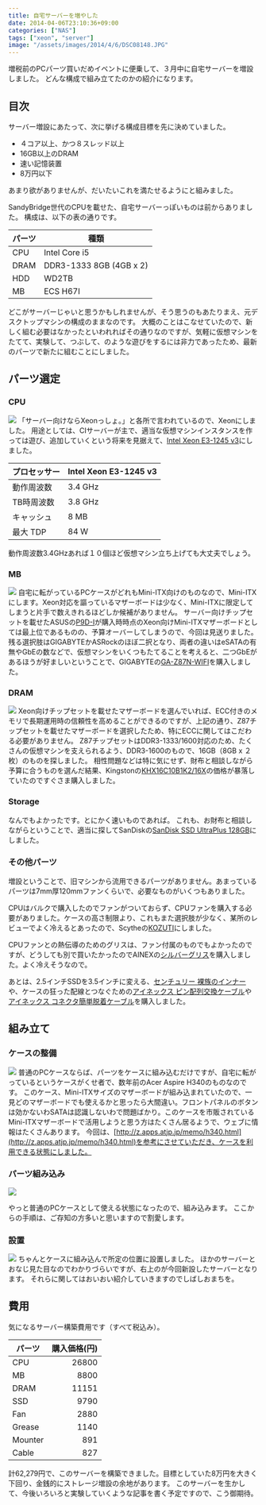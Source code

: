 ```yaml
---
title: 自宅サーバーを増やした
date: 2014-04-06T23:10:36+09:00
categories: ["NAS"]
tags: ["xeon", "server"]
image: "/assets/images/2014/4/6/DSC08148.JPG"
---
```


増税前のPCパーツ買いだめイベントに便乗して、３月中に自宅サーバーを増設しました。
どんな構成で組み立てたのかの紹介になります。

<!-- more -->
## 目次


サーバー増設にあたって、次に挙げる構成目標を先に決めていました。

- ４コア以上、かつ８スレッド以上
- 16GB以上のDRAM
- 速い記憶装置
- 8万円以下

あまり欲がありませんが、だいたいこれを満たせるようにと組みました。

SandyBridge世代のCPUを載せた、自宅サーバーっぽいものは前からありました。
構成は、以下の表の通りです。

パーツ|種類
---|---
CPU|Intel Core i5
DRAM| DDR3-1333 8GB (4GB x 2)
HDD| WD2TB
MB|ECS H67I

どこがサーバーじゃいと思うかもしれませんが、そう思うのもあたりまえ、元デスクトップマシンの構成のままなのです。
大概のことはこなせていたので、新しく組む必要はなかったといわれればその通りなのですが、気軽に仮想マシンをたてて、実験して、つぶして、のような遊びをするには非力であったため、最新のパーツで新たに組むことにしました。

## パーツ選定

### CPU
![](/assets/images/2014/4/6/DSC08114.JPG)
「サーバー向けならXeonっしょ。」と各所で言われているので、Xeonにしました。
用途としては、CIサーバーが主で、適当な仮想マシンインスタンスを作っては遊び、追加していくという将来を見据えて、[Intel Xeon E3-1245 v3](http://ark.intel.com/ja/products/75462/Intel-Xeon-Processor-E3-1245-v3-8M-Cache-3_40-GHz)にしました。

プロセッサー|Intel Xeon E3-1245 v3
------------|---------------------
動作周波数|3.4 GHz
TB時周波数|3.8 GHz
キャッシュ|8 MB
最大 TDP|84 W

動作周波数3.4GHzあれば１０個ほど仮想マシン立ち上げても大丈夫でしょう。

### MB
![](/assets/images/2014/4/6/DSC08093.JPG)
自宅に転がっているPCケースがどれもMini-ITX向けのものなので、Mini-ITXにします。Xeon対応を謳っているマザーボードは少なく、Mini-ITXに限定してしまうと片手で数えきれるほどしか候補がありません。
サーバー向けチップセットを載せたASUSの[P9D-I](http://www.asus.com/Commercial_Servers_Workstations/P9DI/)が購入時時点のXeon向けMini-ITXマザーボードとしては最上位であるものの、予算オーバーしてしまうので、今回は見送りました。
残る選択肢はGIGABYTEかASRockのほぼ二択となり、両者の違いはeSATAの有無やGbEの数などで、仮想マシンをいくつもたてることを考えると、二つGbEがあるほうが好ましいということで、GIGABYTEの[GA-Z87N-WIFI](http://www.gigabyte.jp/products/product-page.aspx?pid=4600)を購入しました。

### DRAM
![](/assets/images/2014/4/6/DSC08105.JPG)
Xeon向けチップセットを載せたマザーボードを選んでいれば、ECC付きのメモリで長期運用時の信頼性を高めることができるのですが、上記の通り、Z87チップセットを載せたマザーボードを選択したため、特にECCに関してはこだわる必要がありません。
Z87チップセットはDDR3-1333/1600対応のため、たくさんの仮想マシンを支えられるよう、DDR3-1600のもので、16GB（8GB x ２枚）のものを探しました。
相性問題などは特に気にせず、財布と相談しながら予算に合うものを選んだ結果、Kingstonの[KHX16C10B1K2/16X](http://www.amazon.co.jp/gp/product/B008KRZYH4/ref=as_li_ss_tl?ie=UTF8&camp=247&creative=7399&creativeASIN=B008KRZYH4&linkCode=as2&tag=mzyy-22)の価格が暴落していたのですぐさま購入しました。

### Storage
なんでもよかったです。とにかく速いものであれば。
これも、お財布と相談しながらということで、適当に探してSanDiskの[SanDisk SSD UltraPlus 128GB](http://www.amazon.co.jp/gp/product/B00BWR2QZC/ref=as_li_ss_tl?ie=UTF8&camp=247&creative=7399&creativeASIN=B00BWR2QZC&linkCode=as2&tag=mzyy-22)にしました。

### その他パーツ
増設ということで、旧マシンから流用できるパーツがありません。あまっているパーツは7mm厚120mmファンくらいで、必要なものがいくつもありました。

CPUはバルクで購入したのでファンがついておらず、CPUファンを購入する必要がありました。ケースの高さ制限より、これもまた選択肢が少なく、某所のレビューでよく冷えるとあったので、Scytheの[KOZUTI](http://www.amazon.co.jp/gp/product/B004W5KS0G/ref=as_li_ss_tl?ie=UTF8&camp=247&creative=7399&creativeASIN=B004W5KS0G&linkCode=as2&tag=mzyy-22)にしました。

CPUファンとの熱伝導のためのグリスは、ファン付属のものでもよかったのですが、どうしても別で買いたかったのでAINEXの[シルバーグリス](http://www.amazon.co.jp/gp/product/B000BLBHTQ/ref=as_li_ss_tl?ie=UTF8&camp=247&creative=7399&creativeASIN=B000BLBHTQ&linkCode=as2&tag=mzyy-22)を購入しました。よく冷えそうなので。

あとは、2.5インチSSDを3.5インチに変える、[センチュリー 裸族のインナー](http://www.amazon.co.jp/gp/product/B0088QXTK6/ref=as_li_ss_tl?ie=UTF8&camp=247&creative=7399&creativeASIN=B0088QXTK6&linkCode=as2&tag=mzyy-22)や、ケースの狂った配線とつなぐための[アイネックス ピン配列交換ケーブル](http://www.amazon.co.jp/gp/product/B000FHQACA/ref=as_li_ss_tl?ie=UTF8&camp=247&creative=7399&creativeASIN=B000FHQACA&linkCode=as2&tag=mzyy-22)や[アイネックス コネクタ簡単脱着ケーブル](http://www.amazon.co.jp/gp/product/B000Y1YUKG/ref=as_li_ss_tl?ie=UTF8&camp=247&creative=7399&creativeASIN=B000Y1YUKG&linkCode=as2&tag=mzyy-22)を購入しました。

## 組み立て
### ケースの整備
![](/assets/images/2014/4/6/DSC08139.JPG)
普通のPCケースならば、パーツをケースに組み込むだけですが、自宅に転がっているというケースがくせ者で、数年前のAcer Aspire H340のものなのです。
このケース、Mini-ITXサイズのマザーボードが組み込まれていたので、一見どのマザーボードでも使えるかと思ったら大間違い。フロントパネルのボタンは効かないわSATAは認識しないわで問題ばかり。このケースを市販されているMini-ITXマザーボードで活用しようと思う方はたくさん居るようで、ウェブに情報はたくさんあります。
今回は、[http://z.apps.atjp.jp/memo/h340.html](http://z.apps.atjp.jp/memo/h340.html)を参考にさせていただき、ケースを利用できる状態にしました。

### パーツ組み込み

![](/assets/images/2014/4/6/DSC08158.JPG)

やっと普通のPCケースとして使える状態になったので、組み込みます。
ここからの手順は、ご存知の方多いと思いますので割愛します。


### 設置

![](/assets/images/2014/4/6/Servers.jpg)
ちゃんとケースに組み込んで所定の位置に設置しました。
ほかのサーバーとおなじ見た目なのでわかりづらいですが、右上のが今回新設したサーバーとなります。
それらに関してはおいおい紹介していきますのでしばしおまちを。

## 費用
気になるサーバー構築費用です（すべて税込み）。

パーツ|購入価格(円)
-------|------:
CPU    |26800
MB     | 8800
DRAM   |11151
SSD    | 9790
Fan    | 2880
Grease | 1140
Mounter|  891
Cable  |  827

計62,279円で、このサーバーを構築できました。目標としていた8万円を大きく下回り、金銭的にストレージ増設の余地があります。
このサーバーを生かして、今後いろいろと実験していくような記事を書く予定ですので、こう御期待。
